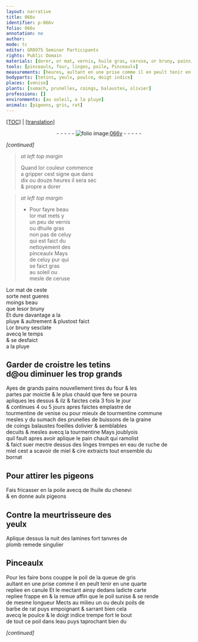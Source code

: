 ```yaml
---
layout: narrative
title: 066v
identifier: p-066v
folio: 066v
annotation: no
author:
mode: tc
editor: GR8975 Seminar Participants
rights: Public Domain
materials: [dorer, or mat, vernis, huile gras, ceruse, or bruny, pains, tourmentine de venise, tourmentine commune, sumach, prunelles, graine de coings, balaustes, foeilles dolivier, tourmentine, pain, eau de ruche de miel, miel, cire, huile, chenevi, lamines fort tanvres de plomb, poil de la queue de gris, quarte, carte, poil, poils de barbe de rat, eau]
tools: [pinceaulx, four, linges, poile, Pinceaulx]
measurements: [heures, aultant en une prise comme il en peult tenir en une quarte repliee en canule]
bodyparts: [tetins, yeulx, poulce, doigt indice]
places: [venise]
plants: [sumach, prunelles, coings, balaustes, olivier]
professions: []
environments: [au soleil, a la pluye]
animals: [pigeons, gris, rat]
---
```


 <p><a href="{{ site.baseurl }}/diplomatic/">[TOC]</a> | <a href="{{ site.baseurl }}/texts/p-066v_tl/" target="_blank">[translation]</a></p><div class="folio" align="center">- - - - - <a href="http://gallica.bnf.fr/ark:/12148/btv1b10500001g/f138.image" target="_blank"><img src="https://cu-mkp.github.io/2017-workshop-edition/assets/photo-icon.png" alt="folio image: " style="display:inline-block; margin-bottom:-3px;"/>066v</a> - - - - - </div>  
 
*[continued]*
  
> *at left top margin*
> 
> 
>   Quand lor couleur commence<br/> a gripper cest signe que dans<br/> dix ou douze <span class="ms"><span class="tmp">heures</span></span> il sera sec<br/> & propre a <span class="m">dorer</span>
 
> *at left top margin*
> 
> 
>   * Pour fayre beau<br/> l<span class="m">or mat</span> mets y<br/> un peu de <span class="m">vernis</span><br/> ou d<span class="m">huile gras</span><br/> non pas de celuy<br/> qui est faict du<br/> nettoyement des<br/> <span class="tl">pinceaulx</span> Mays<br/> de celuy pur qui<br/> se faict gras<br/> <span class="env">au soleil </span> ou<br/> mesle de <span class="m">ceruse</span>
 
L<span class="m">or mat</span> de ceste<br/> sorte nest gueres<br/> moings beau<br/> que l<span class="del">es</span><span class="add"><span class="m">or bruny</span></span><br/> Et dure dava<span class="exp">n</span>tage <span class="env">a la<br/> pluye</span> & aultrem<span class="exp">ent</span> & plustost faict<br/> L<span class="m">or bruny</span> sesclate<br/> <span class="tmp">avecq le temps</span><br/> & se desfaict<br/> <span class="env">a la pluye</span><br/>
 
 
  

## Garder de croistre les <span class="bp">tetins</span><br/> <span class="del">d</span>@<span class="add">ou diminuer les trop grands</span>

 
Ayes de grands <span class="m">pains</span> nouvellement tires du <span class="tl">four</span> & les<br/> partes par moictie & le plus chauld que fere se pourra<br/> apliques les dessus <span class="del">& ilz</span> & faictes cela 3 fois le <span class="tmp">jour</span><br/> & continues 4 ou 5 <span class="tmp">jours</span> apres faictes emplastre de<br/> <span class="m">tourmentine de <span class="pl">venise</span></span> ou pour mieulx de <span class="m">tourmentine commune</span><br/> mesles y du <span class="m"><span class="pa">sumach</span></span> des <span class="m"><span class="pa">prunelles</span></span> de buissons de la <span class="m">graine<br/> de <span class="pa">coings</span></span> <span class="m"><span class="pa">balaustes</span></span> <span class="m">foeilles d<span class="pa">olivier</span></span> & semblables<br/> decuits & mesles avecq la <span class="m">tourmentine</span> Mays joublyois<br/> quil fault apres avoir aplique le <span class="m">pain</span> chault qui ramolist<br/> & faict suer mectre dessus des <span class="tl">linges</span> trempes en <span class="m">eau de ruche de<br/> miel</span> cest a scavoir de <span class="m">miel</span> & <span class="m">cire</span> extraicts tout ensemble du<br/> bornat
 
 
  

## Pour attirer les <span class="al">pigeons</span>

 
Fais fricasser en la <span class="tl">poile</span> avecq de l<span class="m">huile</span> du <span class="m">chenevi</span><br/> & en donne aulx <span class="al">pigeons</span>
 
 
  

## Contre la meurtrisseure des<br/> <span class="bp">yeulx</span>

 
Aplique dessus la <span class="tmp">nuit</span> des <span class="m">lamines fort tanvres de<br/> plomb</span> remede singulier
 
 
  

## <span class="tl">Pinceaulx</span>

 
Pour les faire bons couppe le <span class="m">poil de la queue de <span class="al">gris</span></span><br/> <span class="ms">aultant en une prise comme il en peult tenir en une <span class="m">quarte</span><br/> repliee en canule</span> Et le mectant ainsy dedans lad<span class="exp">icte</span> <span class="m">carte</span><br/> repliee frappe <span class="add">en</span> & <span class="add">la</span> remue affin que le <span class="m">poil</span> sunise & se rende<br/> de mesme longueur Mects au milieu un ou deulx <span class="m">poils de<br/> barbe de <span class="al">rat</span></span> puys empoignant & sarrant bien cela<br/> avecq le <span class="bp">poulce</span> & le <span class="bp">doigt indice</span> trempe fort le bout<br/> de tout ce <span class="m">poil</span> dans l<span class="m">eau</span> puys taprochant bien du<br/> 
 
*[continued]*
 
 
